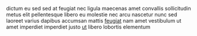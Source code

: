 dictum eu sed sed at feugiat nec ligula maecenas amet convallis sollicitudin
metus elit pellentesque libero eu molestie nec arcu nascetur nunc sed laoreet
varius dapibus accumsan mattis [feugiat](generated_webpages/gravida.md) nam
amet vestibulum ut amet imperdiet imperdiet justo
[ut](generated_webpages/massa6.md) libero lobortis elementum